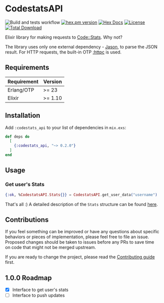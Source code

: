 # CodestatsAPI

![Build and tests workflow](https://github.com/general-CbIC/codestats_api/actions/workflows/ci-tests.yml/badge.svg)
[![hex.pm version](https://img.shields.io/hexpm/v/codestats_api.svg?style=flat)](https://hex.pm/packages/codestats_api)
[![Hex Docs](https://img.shields.io/badge/hex-docs-lightgreen.svg?style=flat)](https://hexdocs.pm/codestats_api/)
[![License](https://img.shields.io/hexpm/l/codestats_api.svg?style=flat)](https://github.com/general-CbIC/codestats_api/blob/main/LICENSE)
[![Total Download](https://img.shields.io/hexpm/dt/codestats_api.svg?style=flat)](https://hex.pm/packages/codestats_api)

Elixir library for making requests to [Code::Stats](https://codestats.net/). Why not?

The library uses only one external dependency - [Jason](https://hex.pm/packages/jason), to parse the JSON result. For HTTP requests, the built-in OTP [:httpc](https://www.erlang.org/doc/man/httpc.html) is used.

## Requirements

| Requirement | Version |
|-------------|---------|
| Erlang/OTP  | >= 23   |
| Elixir      | >= 1.10 |

## Installation

Add `:codestats_api` to your list of dependencies in `mix.exs`:

```elixir
def deps do
  [
    {:codestats_api, "~> 0.2.0"}
  ]
end
```

## Usage

### Get user's Stats

```elixir
{:ok, %CodestatsAPI.Stats{}} = CodestatsAPI.get_user_data("username")
```

That's all :)
A detailed description of the `Stats` structure can be found [here](https://hexdocs.pm/codestats_api/CodestatsAPI.Stats.html).

## Contributions

If you feel something can be improved or have any questions about specific behaviors or pieces of implementation, please feel free to file an issue. Proposed changes should be taken to issues before any PRs to save time on code that might not be merged upstream.

If you are ready to change the project, please read the [Contributing guide](CONTRIBUTING.md) first.

## 1.0.0 Roadmap

- [x] Interface to get user's stats
- [ ] Interface to push updates
